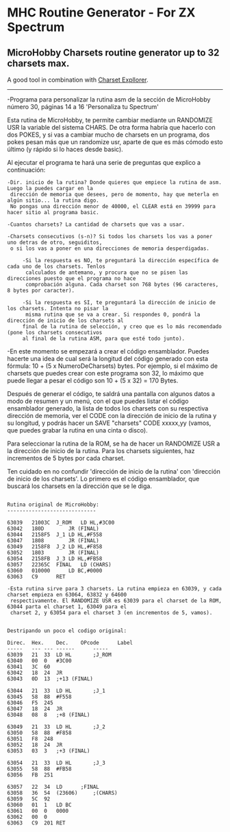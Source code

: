 # MHC Routine Generator - For ZX Spectrum

## MicroHobby Charsets routine generator up to 32 charsets max.

A good tool in combination with [Charset Expllorer](https://github.com/saborido/Charset-Explorer).

----------------

-Programa para personalizar la rutina asm de la sección de MicroHobby número 30, páginas 14 a 16
 'Personaliza tu Spectrum'

 Esta rutina  de MicroHobby, te permite cambiar mediante un RANDOMIZE USR la variable del sistema CHARS. De
 otra forma habría que hacerlo con dos POKES, y si vas a cambiar mucho de charsets en un programa, dos pokes
 pesan más que un randomize usr, aparte de que es más cómodo esto último (y rápido si lo haces desde basic).

 Al ejecutar el programa te hará una serie de preguntas que explico a continuación:
```
-Dir. inicio de la rutina? Donde quieres que empiece la rutina de asm. Luego la puedes cargar en la
 dirección de memoria que desees, pero de momento, hay que meterla en algún sitio... la rutina digo.
 No pongas una dirección menor de 40000, el CLEAR está en 39999 para hacer sitio al programa basic.

-Cuantos charsets? La cantidad de charsets que vas a usar.

-Charsets consecutivos (s-n)? Si todos los charsets los vas a poner uno detras de otro, seguiditos,
 o si los vas a poner en una direcciones de memoria desperdigadas.

     -Si la respuesta es NO, te preguntará la dirección específica de cada uno de los charsets. Tenlos
      calculados de antemano, y procura que no se pisen las direcciones puesto que el programa no hace
      comprobación alguna. Cada charset son 768 bytes (96 caracteres, 8 bytes por caracter).
     
     -Si la respuesta es SI, te preguntará la dirección de inicio de los charsets. Intenta no pisar la
      misma rutina que se va a crear. Si respondes 0, pondrá la dirección de inicio de los charsets al
     final de la rutina de selección, y creo que es lo más recomendado (pone los charsets consecutivos
     al final de la rutina ASM, para que esté todo junto).
```

-En este momento se empezará a crear el código ensamblador. Puedes hacerte una idea de cual será la longitud
 del código generado con esta fórmula: 10 + (5 x NumeroDeCharsets) bytes. Por ejemplo, si el máximo de
 charsets que puedes crear con este programa son 32, lo máximo que puede llegar a pesar el código son
 10 + (5 x 32) = 170 Bytes.
 
 Después de generar el código, te saldrá una pantalla con algunos datos a modo de resumen y un menú, con el
 que puedes listar el código ensamblador generado, la lista de todos los charsets con su respectiva dirección
 de memoria, ver el CODE con la dirección de inicio de la rutina y su longitud, y podrás hacer un
 SAVE "charsets" CODE xxxxx,yy (vamos, que puedes grabar la rutina en una cinta o disco).

 Para seleccionar la rutina de la ROM, se ha de hacer un RANDOMIZE USR a la dirección de inicio de la rutina.
 Para los charsets siguientes, haz incrementos de 5 bytes por cada charset.

 Ten cuidado en no confundir 'dirección de inicio de la rutina' con 'dirección de inicio de los charsets'. Lo
 primero es el código ensamblador, que buscará los charsets en la dirección que se le diga.

```

Rutina original de MicroHobby:
-----------------------------

63039	21003C	J_ROM	LD HL,#3C00
63042	180D		JR (FINAL)
63044	2158F5	J_1	LD HL,#F558
63047	1808		JR (FINAL)
63049	2158F8	J_2	LD HL,#F858
63052	1803		JR (FINAL)
63054	2158FB	J_3	LD HL,#FB58
63057	22365C	FINAL	LD (CHARS)
63060	010000		LD BC,#0000
63063	C9		RET

-Esta rutina sirve para 3 charsets. La rutina empieza en 63039, y cada charset empieza en 63064, 63832 y 64600
 respectivamente. El RANDOMIZE USR es 63039 para el charset de la ROM, 63044 parta el charset 1, 63049 para el
 charset 2, y 63054 para el charset 3 (en incrementos de 5, vamos).


Destripando un poco el codigo original:

Direc.	Hex.	Dec.	OPcode		Label
-----	---	---	------		-----
63039	21	33	LD HL		;J_ROM
63040	00	0	#3C00
63041	3C	60	
63042	18	24	JR
63043	0D	13	;+13 (FINAL)

63044	21	33	LD HL		;J_1
63045	58	88	#F558
63046	F5	245	
63047	18	24	JR
63048	08	8	;+8 (FINAL)

63049	21	33	LD HL		;J_2
63050	58	88	#F858
63051	F8	248	
63052	18	24	JR
63053	03	3	;+3 (FINAL)

63054	21	33	LD HL		;J_3
63055	58	88	#FB58
63056	FB	251	

63057	22	34	LD		;FINAL
63058	36	54	(23606)		;(CHARS)
63059	5C	92	
63060	01	1	LD BC
63061	00	0	0000
63062	00	0	
63063	C9	201	RET

```
